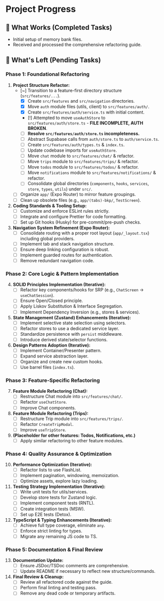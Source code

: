 # Project Progress

## 🚀 What Works (Completed Tasks)

- Initial setup of memory bank files.
- Received and processed the comprehensive refactoring guide.

## 🎯 What's Left (Pending Tasks)

### Phase 1: Foundational Refactoring
1.  **Project Structure Refactor:**
    *   [~] Transition to a feature-first directory structure (`src/features/...`).
        *   [x] Create `src/features` and `src/navigation` directories.
        *   [x] Move `auth` module files (utils, client) to `src/features/auth/`.
        *   [x] Create `src/features/auth/service.ts` with initial content.
        *   [!] Attempted to move `useAuthStore` to `src/features/auth/store.ts` - **FILE INCOMPLETE, AUTH BROKEN**.
        *   [ ] **Resolve `src/features/auth/store.ts` incompleteness.**
        *   [ ] Abstract Supabase calls from `auth/store.ts` to `auth/service.ts`.
        *   [ ] Create `src/features/auth/types.ts` & `index.ts`.
        *   [ ] Update codebase imports for `useAuthStore`.
        *   [ ] Move `chat` module to `src/features/chat/` & refactor.
        *   [ ] Move `trips` module to `src/features/trips/` & refactor.
        *   [ ] Move `todos` module to `src/features/todos/` & refactor.
        *   [ ] Move `notifications` module to `src/features/notifications/` & refactor.
        *   [ ] Consolidate global directories (`components`, `hooks`, `services`, `store`, `types`, `utils`) under `src/`.
    *   [ ] Organize `app/` (Expo Router) to mirror feature groupings.
    *   [ ] Clean up obsolete files (e.g., `app/(tabs)-bkp/`, `TestScreen`).
2.  **Coding Standards & Tooling Setup:**
    *   [ ] Customize and enforce ESLint rules strictly.
    *   [ ] Integrate and configure Prettier for code formatting.
    *   [ ] Set up Git hooks (Husky) for pre-commit/pre-push checks.
3.  **Navigation System Refinement (Expo Router):**
    *   [ ] Consolidate routing with a proper root layout (`app/_layout.tsx`) including global providers.
    *   [ ] Implement tab and stack navigation structure.
    *   [ ] Ensure deep linking configuration is robust.
    *   [ ] Implement guarded routes for authentication.
    *   [ ] Remove redundant navigation code.

### Phase 2: Core Logic & Pattern Implementation
4.  **SOLID Principles Implementation (Iterative):**
    *   [ ] Refactor key components/hooks for SRP (e.g., `ChatScreen` -> `useChatSession`).
    *   [ ] Ensure Open/Closed principle.
    *   [ ] Apply Liskov Substitution & Interface Segregation.
    *   [ ] Implement Dependency Inversion (e.g., stores & services).
5.  **State Management (Zustand) Enhancements (Iterative):**
    *   [ ] Implement selective state selection using selectors.
    *   [ ] Refactor stores to use a dedicated service layer.
    *   [ ] Standardize persistence with `persist` middleware.
    *   [ ] Introduce derived state/selector functions.
6.  **Design Patterns Adoption (Iterative):**
    *   [ ] Implement Container/Presenter pattern.
    *   [ ] Expand service abstraction layer.
    *   [ ] Organize and create new custom hooks.
    *   [ ] Use barrel files (`index.ts`).

### Phase 3: Feature-Specific Refactoring
7.  **Feature Module Refactoring (Chat):**
    *   [ ] Restructure Chat module into `src/features/chat/`.
    *   [ ] Refactor `useChatStore`.
    *   [ ] Improve Chat components.
8.  **Feature Module Refactoring (Trips):**
    *   [ ] Restructure Trip module into `src/features/trips/`.
    *   [ ] Refactor `CreateTripModal`.
    *   [ ] Improve `useTripStore`.
9.  **(Placeholder for other features: Todos, Notifications, etc.)**
    *   [ ] Apply similar refactoring to other feature modules.

### Phase 4: Quality Assurance & Optimization
10. **Performance Optimization (Iterative):**
    *   [ ] Refactor lists to use FlashList.
    *   [ ] Implement pagination, windowing, memoization.
    *   [ ] Optimize assets, explore lazy loading.
11. **Testing Strategy Implementation (Iterative):**
    *   [ ] Write unit tests for utils/services.
    *   [ ] Develop store tests for Zustand logic.
    *   [ ] Implement component tests (RNTL).
    *   [ ] Create integration tests (MSW).
    *   [ ] Set up E2E tests (Detox).
12. **TypeScript & Typing Enhancements (Iterative):**
    *   [ ] Achieve full type coverage, eliminate `any`.
    *   [ ] Enforce strict linting for types.
    *   [ ] Migrate any remaining JS code to TS.

### Phase 5: Documentation & Final Review
13. **Documentation Update:**
    *   [ ] Ensure JSDoc/TSDoc comments are comprehensive.
    *   [ ] Update README if necessary to reflect new structure/commands.
14. **Final Review & Cleanup:**
    *   [ ] Review all refactored code against the guide.
    *   [ ] Perform final linting and testing pass.
    *   [ ] Remove any dead code or temporary artifacts. 